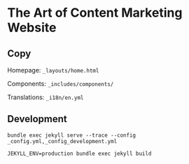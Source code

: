# The Art of Content Marketing Website

## Copy

Homepage: `_layouts/home.html`

Components: `_includes/components/`

Translations: `_i18n/en.yml`

## Development
```
bundle exec jekyll serve --trace --config _config.yml,_config_development.yml

JEKYLL_ENV=production bundle exec jekyll build
```
